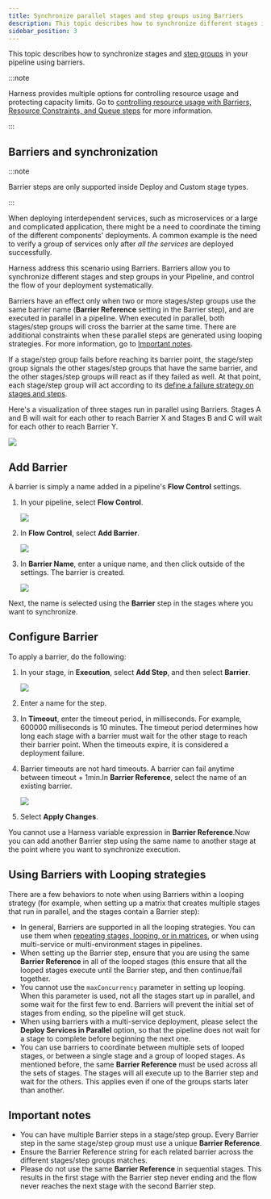 ```yaml
---
title: Synchronize parallel stages and step groups using Barriers
description: This topic describes how to synchronize different stages in your Pipeline using barriers.
sidebar_position: 3
---
```


This topic describes how to synchronize stages and [step groups](/docs/continuous-delivery/x-platform-cd-features/cd-steps/step-groups) in your pipeline using barriers.

:::note

Harness provides multiple options for controlling resource usage and protecting capacity limits. Go to [controlling resource usage with Barriers, Resource Constraints, and Queue steps](/docs/continuous-delivery/x-platform-cd-features/cd-steps/flow-control/controlling-deployments-with-barriers-resource-constraints-and-queue-steps) for more information.

:::

## Barriers and synchronization

:::note

Barrier steps are only supported inside Deploy and Custom stage types.

:::

When deploying interdependent services, such as microservices or a large and complicated application, there might be a need to coordinate the timing of the different components' deployments. A common example is the need to verify a group of services only after *all the services* are deployed successfully.

Harness address this scenario using Barriers. Barriers allow you to synchronize different stages and step groups in your Pipeline, and control the flow of your deployment systematically.

Barriers have an effect only when two or more stages/step groups use the same barrier name (**Barrier Reference** setting in the Barrier step), and are executed in parallel in a pipeline. When executed in parallel, both stages/step groups will cross the barrier at the same time. There are additional constraints when these parallel steps are generated using looping strategies. For more information, go to [Important notes](/docs/continuous-delivery/manage-deployments/synchronize-deployments-using-barriers#notes).

If a stage/step group fails before reaching its barrier point, the stage/step group signals the other stages/step groups that have the same barrier, and the other stages/step groups will react as if they failed as well. At that point, each stage/step group will act according to its [define a failure strategy on stages and steps](/docs/platform/pipelines/define-a-failure-strategy-on-stages-and-steps/).

Here's a visualization of three stages run in parallel using Barriers. Stages A and B will wait for each other to reach Barrier X and Stages B and C will wait for each other to reach Barrier Y.

![](./static/synchronize-deployments-using-barriers-29.png)

## Add Barrier

A barrier is simply a name added in a pipeline's **Flow Control** settings.

1. In your pipeline, select **Flow Control**.
   
   ![](./static/synchronize-deployments-using-barriers-30.png)
2. In **Flow Control**, select **Add Barrier**.
   
   ![](./static/synchronize-deployments-using-barriers-31.png)
3. In **Barrier Name**, enter a unique name, and then click outside of the settings. The barrier is created.
   
   ![](./static/synchronize-deployments-using-barriers-32.png)

Next, the name is selected using the **Barrier** step in the stages where you want to synchronize.

## Configure Barrier

To apply a barrier, do the following:

1. In your stage, in **Execution**, select **Add Step**, and then select **Barrier**.
   
   ![](./static/synchronize-deployments-using-barriers-33.png)
2. Enter a name for the step.
3. In **Timeout**, enter the timeout period, in milliseconds. For example, 600000 milliseconds is 10 minutes. The timeout period determines how long each stage with a barrier must wait for the other stage to reach their barrier point. When the timeouts expire, it is considered a deployment failure.
4. Barrier timeouts are not hard timeouts. A barrier can fail anytime between timeout + 1min.In **Barrier Reference**, select the name of an existing barrier.
   
   ![](./static/synchronize-deployments-using-barriers-34.png)
5. Select **Apply Changes**.

You cannot use a Harness variable expression in **Barrier Reference**.Now you can add another Barrier step using the same name to another stage at the point where you want to synchronize execution.

## Using Barriers with Looping strategies

There are a few behaviors to note when using Barriers within a looping strategy (for example, when setting up a matrix that creates multiple stages that run in parallel, and the stages contain a Barrier step):

* In general, Barriers are supported in all the looping strategies. You can use them when [repeating stages, looping, or in matrices](/docs/platform/pipelines/looping-strategies/looping-strategies-matrix-repeat-and-parallelism), or when using multi-service or multi-environment stages in pipelines.
* When setting up the Barrier step, ensure that you are using the same **Barrier Reference** in all of the looped stages (this ensure that all the looped stages execute until the Barrier step, and then continue/fail together.
* You cannot use the `maxConcurrency` parameter in setting up looping. When this parameter is used, not all the stages start up in parallel, and some wait for the first few to end. Barriers will prevent the initial set of stages from ending, so the pipeline will get stuck. 
* When using barriers with a multi-service deployment, please select the **Deploy Services in Parallel** option, so that the pipeline does not wait for a stage to complete before beginning the next one. 
* You can use barriers to coordinate between multiple sets of looped stages, or between a single stage and a group of looped stages. As mentioned before, the same **Barrier Reference** must be used across all the sets of stages. The stages will all execute up to the Barrier step and wait for the others. This applies even if one of the groups starts later than another.


## Important notes

* You can have multiple Barrier steps in a stage/step group. Every Barrier step in the same stage/step group must use a unique **Barrier Reference**.
* Ensure the Barrier Reference string for each related barrier across the different stages/step groups matches.
* Please do not use the same **Barrier Reference** in sequential stages. This results in the first stage with the Barrier step never ending and the flow never reaches the next stage with the second Barrier step. 

 

